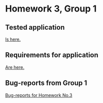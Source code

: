# Homework 3, Group 1 #

## Tested application ##
[Is here.](http://t-uni.dyndns.org:9080/postcard/)

## Requirements for application ##
[Are here.](http://t-uni.dyndns.org/trac/T-Uni/wiki/user_stories2)

## Bug-reports from Group 1 ##

[Bug-reports for Homework No.3](https://docs.google.com/spreadsheet/ccc?key=0AkZafnPjXYbMdF9RTEtxdEdoT2tXMFJteXhQSWctRUE)